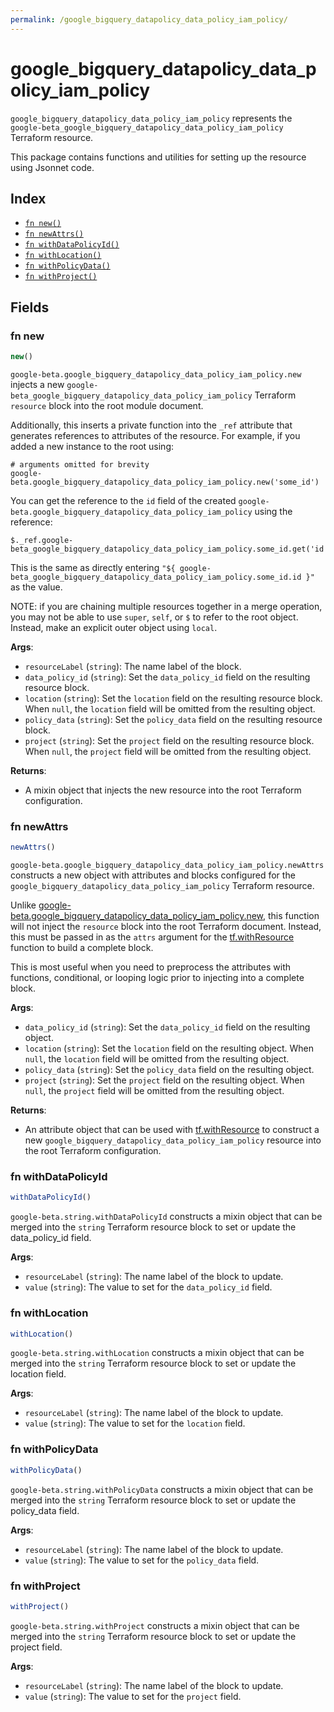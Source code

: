 ```yaml
---
permalink: /google_bigquery_datapolicy_data_policy_iam_policy/
---
```


# google_bigquery_datapolicy_data_policy_iam_policy

`google_bigquery_datapolicy_data_policy_iam_policy` represents the `google-beta_google_bigquery_datapolicy_data_policy_iam_policy` Terraform resource.



This package contains functions and utilities for setting up the resource using Jsonnet code.


## Index

* [`fn new()`](#fn-new)
* [`fn newAttrs()`](#fn-newattrs)
* [`fn withDataPolicyId()`](#fn-withdatapolicyid)
* [`fn withLocation()`](#fn-withlocation)
* [`fn withPolicyData()`](#fn-withpolicydata)
* [`fn withProject()`](#fn-withproject)

## Fields

### fn new

```ts
new()
```


`google-beta.google_bigquery_datapolicy_data_policy_iam_policy.new` injects a new `google-beta_google_bigquery_datapolicy_data_policy_iam_policy` Terraform `resource`
block into the root module document.

Additionally, this inserts a private function into the `_ref` attribute that generates references to attributes of the
resource. For example, if you added a new instance to the root using:

    # arguments omitted for brevity
    google-beta.google_bigquery_datapolicy_data_policy_iam_policy.new('some_id')

You can get the reference to the `id` field of the created `google-beta.google_bigquery_datapolicy_data_policy_iam_policy` using the reference:

    $._ref.google-beta_google_bigquery_datapolicy_data_policy_iam_policy.some_id.get('id')

This is the same as directly entering `"${ google-beta_google_bigquery_datapolicy_data_policy_iam_policy.some_id.id }"` as the value.

NOTE: if you are chaining multiple resources together in a merge operation, you may not be able to use `super`, `self`,
or `$` to refer to the root object. Instead, make an explicit outer object using `local`.

**Args**:
  - `resourceLabel` (`string`): The name label of the block.
  - `data_policy_id` (`string`): Set the `data_policy_id` field on the resulting resource block.
  - `location` (`string`): Set the `location` field on the resulting resource block. When `null`, the `location` field will be omitted from the resulting object.
  - `policy_data` (`string`): Set the `policy_data` field on the resulting resource block.
  - `project` (`string`): Set the `project` field on the resulting resource block. When `null`, the `project` field will be omitted from the resulting object.

**Returns**:
- A mixin object that injects the new resource into the root Terraform configuration.


### fn newAttrs

```ts
newAttrs()
```


`google-beta.google_bigquery_datapolicy_data_policy_iam_policy.newAttrs` constructs a new object with attributes and blocks configured for the `google_bigquery_datapolicy_data_policy_iam_policy`
Terraform resource.

Unlike [google-beta.google_bigquery_datapolicy_data_policy_iam_policy.new](#fn-new), this function will not inject the `resource`
block into the root Terraform document. Instead, this must be passed in as the `attrs` argument for the
[tf.withResource](https://github.com/tf-libsonnet/core/tree/main/docs#fn-withresource) function to build a complete block.

This is most useful when you need to preprocess the attributes with functions, conditional, or looping logic prior to
injecting into a complete block.

**Args**:
  - `data_policy_id` (`string`): Set the `data_policy_id` field on the resulting object.
  - `location` (`string`): Set the `location` field on the resulting object. When `null`, the `location` field will be omitted from the resulting object.
  - `policy_data` (`string`): Set the `policy_data` field on the resulting object.
  - `project` (`string`): Set the `project` field on the resulting object. When `null`, the `project` field will be omitted from the resulting object.

**Returns**:
  - An attribute object that can be used with [tf.withResource](https://github.com/tf-libsonnet/core/tree/main/docs#fn-withresource) to construct a new `google_bigquery_datapolicy_data_policy_iam_policy` resource into the root Terraform configuration.


### fn withDataPolicyId

```ts
withDataPolicyId()
```

`google-beta.string.withDataPolicyId` constructs a mixin object that can be merged into the `string`
Terraform resource block to set or update the data_policy_id field.



**Args**:
  - `resourceLabel` (`string`): The name label of the block to update.
  - `value` (`string`): The value to set for the `data_policy_id` field.


### fn withLocation

```ts
withLocation()
```

`google-beta.string.withLocation` constructs a mixin object that can be merged into the `string`
Terraform resource block to set or update the location field.



**Args**:
  - `resourceLabel` (`string`): The name label of the block to update.
  - `value` (`string`): The value to set for the `location` field.


### fn withPolicyData

```ts
withPolicyData()
```

`google-beta.string.withPolicyData` constructs a mixin object that can be merged into the `string`
Terraform resource block to set or update the policy_data field.



**Args**:
  - `resourceLabel` (`string`): The name label of the block to update.
  - `value` (`string`): The value to set for the `policy_data` field.


### fn withProject

```ts
withProject()
```

`google-beta.string.withProject` constructs a mixin object that can be merged into the `string`
Terraform resource block to set or update the project field.



**Args**:
  - `resourceLabel` (`string`): The name label of the block to update.
  - `value` (`string`): The value to set for the `project` field.
